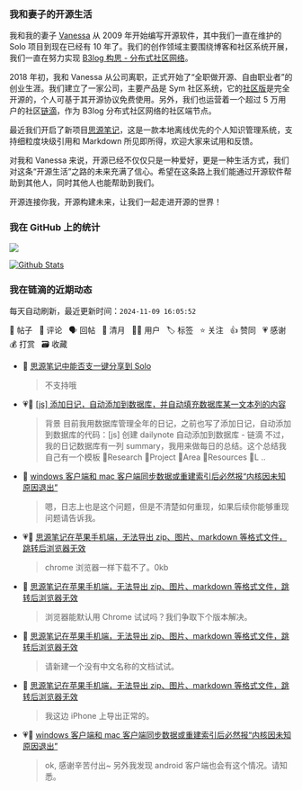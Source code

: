 ### 我和妻子的开源生活

我和我的妻子 [Vanessa](https://github.com/Vanessa219) 从 2009 年开始编写开源软件，其中我们一直在维护的 Solo 项目到现在已经有 10 年了。我们的创作领域主要围绕博客和社区系统开展，我们一直在努力实现 [B3log 构思 - 分布式社区网络](https://ld246.com/article/1546941897596)。

2018 年初，我和 Vanessa 从公司离职，正式开始了“全职做开源、自由职业者”的创业生涯。我们建立了一家公司，主要产品是 Sym 社区系统，它的[社区版](https://github.com/88250/symphony)是完全开源的，个人可基于其开源协议免费使用。另外，我们也运营着一个超过 5 万用户的社区[链滴](https://ld246.com)，作为 B3log 分布式社区网络的社区端节点。

最近我们开启了新项目[思源笔记](https://github.com/siyuan-note/siyuan)，这是一款本地离线优先的个人知识管理系统，支持细粒度块级引用和 Markdown 所见即所得，欢迎大家来试用和反馈。

对我和 Vanessa 来说，开源已经不仅仅只是一种爱好，更是一种生活方式，我们对这条“开源生活”之路的未来充满了信心。希望在这条路上我们能通过开源软件帮助到其他人，同时其他人也能帮助到我们。

开源连接你我，开源构建未来，让我们一起走进开源的世界！

### 我在 GitHub 上的统计

<a title="Hits" target="_blank" href="https://github.com/88250/88250"><img src="https://hits.b3log.org/88250/88250.svg"></a>

[![Github Stats](https://github-readme-stats.vercel.app/api?username=88250&theme=tokyonight&show_icons=true)](https://github.com/88250)

<!--events start -->

### 我在链滴的近期动态

每天自动刷新，最近更新时间：`2024-11-09 16:05:52`

📝 帖子 &nbsp; 💬 评论 &nbsp; 🗣 回帖 &nbsp; 🌙 清月 &nbsp; 👨‍💻 用户 &nbsp; 🏷️ 标签 &nbsp; ⭐️ 关注 &nbsp; 👍 赞同 &nbsp; 💗 感谢 &nbsp; 💰 打赏 &nbsp; 🗃 收藏

* 💬 [思源笔记中能否支一键分享到 Solo](https://ld246.com/article/1731055747410/comment/1731062483240#comments)

  > 不支持哦
* 💗📝 [[js] 添加日记，自动添加到数据库，并自动填充数据库某一文本列的内容](https://ld246.com/article/1730534654834)

  > 背景 目前我用数据库管理全年的日记，之前也写了添加日记，自动添加到数据库的代码：[js] 创建 dailynote 自动添加到数据库 - 链滴 不过，我的日记数据库有一列 summary，我用来做每日的总结。这个总结我自己有一个模板 📂Research 📂Project 📂Area 📂Resources 📂L ..
* 💬 [windows 客户端和 mac 客户端同步数据或重建索引后必然报“内核因未知原因退出”](https://ld246.com/article/1730909507718/comment/1731049492190#comments)

  > 嗯，日志上也是这个问题，但是不清楚如何重现，如果后续你能够重现问题请告诉我。
* 💗💬 [思源笔记在苹果手机端，无法导出 zip、图片、markdown 等格式文件，跳转后浏览器无效](https://ld246.com/article/1730537012801/comment/1731043883456#comments)

  > chrome 浏览器一样下载不了。0kb
* 💬 [思源笔记在苹果手机端，无法导出 zip、图片、markdown 等格式文件，跳转后浏览器无效](https://ld246.com/article/1730537012801/comment/1731043244987#comments)

  > 浏览器能默认用 Chrome 试试吗？我们争取下个版本解决。
* 💬 [思源笔记在苹果手机端，无法导出 zip、图片、markdown 等格式文件，跳转后浏览器无效](https://ld246.com/article/1730537012801/comment/1731040024158#comments)

  > 请新建一个没有中文名称的文档试试。
* 💬 [思源笔记在苹果手机端，无法导出 zip、图片、markdown 等格式文件，跳转后浏览器无效](https://ld246.com/article/1730537012801/comment/1731026273099#comments)

  > 我这边 iPhone 上导出正常的。
* 💗💬 [windows 客户端和 mac 客户端同步数据或重建索引后必然报“内核因未知原因退出”](https://ld246.com/article/1730909507718/comment/1730973082048#comments)

  > ok, 感谢辛苦付出~ 另外我发现 android 客户端也会有这个情况。请知悉。


<!--events end -->
